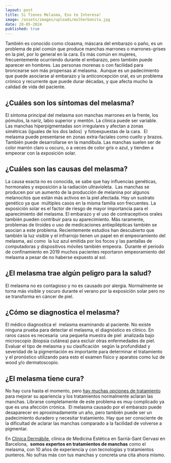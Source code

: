 ```yaml
---
layout: post
title: Si Tienes Melasma, Eso te Interesa!
image: /assets/images/uploads/mulherbonita.jpg
date: 28-05-2024
published: true
---
```

También es conocido como cloasma, máscara del embarazo o paño, es un problema de piel común que produce manchas marrones o marrones-grises en la piel, por lo general en la cara. Es más común en mujeres, frecuentemente ocurriendo durante el embarazo, pero también puede aparecer en hombres. Las personas morenas o con facilidad para broncearse son más propensas al melasma.  Aunque es un padecimiento que puede asociarse al embarazo y la anticoncepción oral, es un problema crónico y recurrente que puede durar décadas, y que afecta mucho la calidad de vida del paciente. 

## **¿Cuáles son los síntomas del melasma?**

 El síntoma principal del melasma son manchas marrones en la frente, los pómulos, la nariz, labio superior y mentón. La clínica puede ser variable. Las manchas hiperpigmentadas son irregulares y afectan a zonas simétricas (iguales de los dos lados)  y fotoexpuestas de la cara.  El melasma puede presentarse en zonas extra-faciales como cuello y brazos. También puede desarrollarse en la mandíbula. Las manchas suelen ser de color marrón claro u oscuro, o a veces de color gris o azul, y tienden a empeorar con la exposición solar. 

## **¿Cuáles son las causas del melasma?**

La causa exacta no es conocida, se sabe que hay influencias genéticas, hormonales y exposición a la radiación ultravioleta.  Las manchas se producen por un aumento de la producción de melanina por algunos melanocitos que están más activos en la piel afectada. Hay un sustrato genético ya que  múltiples casos en la misma familia son frecuentes. La exposición solar es el factor de riesgo de mayor importancia para el aparecimiento del melasma. El embarazo y el uso de contraceptivos orales también pueden contribuir para su aparecimiento. Más raramente, problemas de tiroides o uso de medicaciones antiepilépticas también se asocian a este problema. Recientemente estudios han descubierto que también la luz visible y el infrarrojo tienen un papel en el empeoramiento del melasma, así como  la luz azul emitida por los focos y las pantallas de computadoras y dispositivos móviles también empeora.  Durante el período de confinamiento en 2019 muchos pacientes reportaron empeoramiento del melasma a pesar de no haberse expuesto al sol. 

## **¿El melasma trae algún peligro para la salud?**

El melasma no es contagioso y no es causado por alergia. Normalmente se torna más visible y oscuro durante el verano por la exposición solar pero no se transforma en cáncer de piel. 

## **¿Cómo se diagnostica el melasma?**

El médico diagnostica el  melasma examinando al paciente. No existe ninguna prueba para detectar el melasma, el diagnóstico es clínico. En raros casos es necesaria  una pequeña muestra de piel  analizada bajo microscopio (biopsia cutánea) para excluir otras enfermedades de piel. Evaluar el tipo de melasma y su clasificación  según la profundidad y severidad de la pigmentación es importante para determinar el tratamiento y el pronóstico utilizando para esto el examen físico y aparatos como luz de wood y/o dermatoscopio. 

## **¿El melasma tiene cura?**

No hay cura hasta el momento, pero [hay muchas opciones de tratamiento ](https://www.dermabile.es/blog/todo-lo-que-necesitas-saber-sobre-como-tratar-el-melasma)para mejorar su apariencia y los tratamientos normalmente aclaran las manchas. Librarse completamente de este problema es muy complicado ya que es una afección crónica.  El melasma causado por el embarazo puede desaparecer en aproximadamente un año, pero también puede ser un padecimiento duradero y necesitar tratamiento. Hay que ser consciente de la dificultad de aclarar las manchas comparado a la facilidad de volverse a pigmentar.

En [Clínica Dermábile](https://www.dermabile.es/vanessa-martins), clínica de Medicina Estética en Sarriá-Sant Gervasi en Barcelona,  **somos expertos en tratamientos de manchas** como el melasma, con 10 años de experiencia y con tecnologías y tratamientos punteros. No sufras más con tus manchas y concreta una cita ahora mismo.